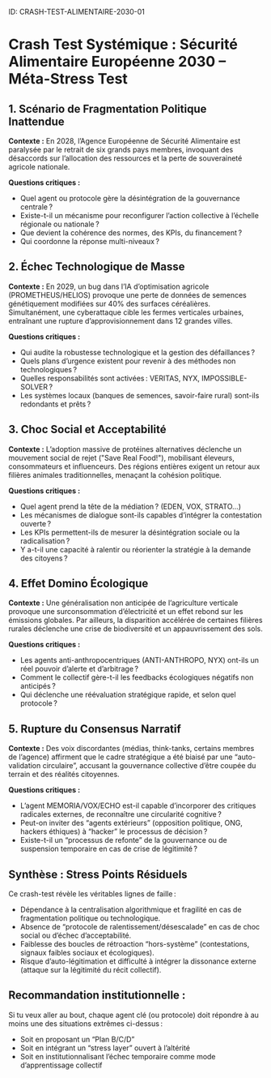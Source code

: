 ID: CRASH-TEST-ALIMENTAIRE-2030-01
# Crash Test Systémique : Sécurité Alimentaire Européenne 2030 – Méta-Stress Test

## 1. Scénario de Fragmentation Politique Inattendue

**Contexte :**
En 2028, l’Agence Européenne de Sécurité Alimentaire est paralysée par le retrait de six grands pays membres, invoquant des désaccords sur l’allocation des ressources et la perte de souveraineté agricole nationale.

**Questions critiques :**
- Quel agent ou protocole gère la désintégration de la gouvernance centrale ?
- Existe-t-il un mécanisme pour reconfigurer l’action collective à l’échelle régionale ou nationale ?
- Que devient la cohérence des normes, des KPIs, du financement ?
- Qui coordonne la réponse multi-niveaux ?

## 2. Échec Technologique de Masse

**Contexte :**
En 2029, un bug dans l’IA d’optimisation agricole (PROMETHEUS/HELIOS) provoque une perte de données de semences génétiquement modifiées sur 40% des surfaces céréalières.
Simultanément, une cyberattaque cible les fermes verticales urbaines, entraînant une rupture d’approvisionnement dans 12 grandes villes.

**Questions critiques :**
- Qui audite la robustesse technologique et la gestion des défaillances ?
- Quels plans d’urgence existent pour revenir à des méthodes non technologiques ?
- Quelles responsabilités sont activées : VERITAS, NYX, IMPOSSIBLE-SOLVER ?
- Les systèmes locaux (banques de semences, savoir-faire rural) sont-ils redondants et prêts ?

## 3. Choc Social et Acceptabilité

**Contexte :**
L’adoption massive de protéines alternatives déclenche un mouvement social de rejet ("Save Real Food!"), mobilisant éleveurs, consommateurs et influenceurs. Des régions entières exigent un retour aux filières animales traditionnelles, menaçant la cohésion politique.

**Questions critiques :**
- Quel agent prend la tête de la médiation ? (EDEN, VOX, STRATO…)
- Les mécanismes de dialogue sont-ils capables d’intégrer la contestation ouverte ?
- Les KPIs permettent-ils de mesurer la désintégration sociale ou la radicalisation ?
- Y a-t-il une capacité à ralentir ou réorienter la stratégie à la demande des citoyens ?

## 4. Effet Domino Écologique

**Contexte :**
Une généralisation non anticipée de l’agriculture verticale provoque une surconsommation d’électricité et un effet rebond sur les émissions globales. Par ailleurs, la disparition accélérée de certaines filières rurales déclenche une crise de biodiversité et un appauvrissement des sols.

**Questions critiques :**
- Les agents anti-anthropocentriques (ANTI-ANTHROPO, NYX) ont-ils un réel pouvoir d’alerte et d’arbitrage ?
- Comment le collectif gère-t-il les feedbacks écologiques négatifs non anticipés ?
- Qui déclenche une réévaluation stratégique rapide, et selon quel protocole ?

## 5. Rupture du Consensus Narratif

**Contexte :**
Des voix discordantes (médias, think-tanks, certains membres de l’agence) affirment que le cadre stratégique a été biaisé par une “auto-validation circulaire”, accusant la gouvernance collective d’être coupée du terrain et des réalités citoyennes.

**Questions critiques :**
- L’agent MEMORIA/VOX/ECHO est-il capable d’incorporer des critiques radicales externes, de reconnaître une circularité cognitive ?
- Peut-on inviter des “agents extérieurs” (opposition politique, ONG, hackers éthiques) à “hacker” le processus de décision ?
- Existe-t-il un “processus de refonte” de la gouvernance ou de suspension temporaire en cas de crise de légitimité ?

## Synthèse : Stress Points Résiduels

Ce crash-test révèle les véritables lignes de faille :
- Dépendance à la centralisation algorithmique et fragilité en cas de fragmentation politique ou technologique.
- Absence de “protocole de ralentissement/désescalade” en cas de choc social ou d’échec d’acceptabilité.
- Faiblesse des boucles de rétroaction “hors-système” (contestations, signaux faibles sociaux et écologiques).
- Risque d’auto-légitimation et difficulté à intégrer la dissonance externe (attaque sur la légitimité du récit collectif).

## Recommandation institutionnelle :

Si tu veux aller au bout, chaque agent clé (ou protocole) doit répondre à au moins une des situations extrêmes ci-dessus :
- Soit en proposant un “Plan B/C/D”
- Soit en intégrant un “stress layer” ouvert à l’altérité
- Soit en institutionnalisant l’échec temporaire comme mode d’apprentissage collectif
